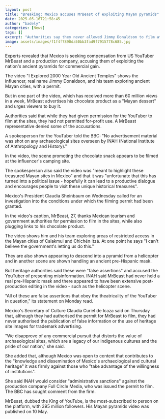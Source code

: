 ```yaml
---
layout: post
title: "Breaking: Mexico accuses MrBeast of exploiting Mayan pyramids"
date: 2025-05-16T21:58:45
author: "badely"
categories: [News]
tags: []
excerpt: "Authorities say they never allowed Jimmy Donaldson to film at pyramid heritage sites for profit."
image: assets/images/f1f4f7890da50bb3fad9f7915778c685.jpg
---
```


Experts revealed that Mexico is seeking compensation from US YouTuber MrBeast and a production company, accusing them of exploiting the nation's ancient pyramids for commercial gain.

The video "I Explored 2000 Year Old Ancient Temples" shows the influencer, real name Jimmy Donaldson, and his team exploring ancient Mayan cities, with a permit.

But in one part of the video, which has received more than 60 million views in a  week, MrBeast advertises his chocolate product as a "Mayan dessert" and urges viewers to buy it.

Authorities said that while they had given permission for the YouTuber to film at the sites, they had not permitted for-profit use. A MrBeast representative denied some of the accusations.

A spokesperson for the YouTuber told the BBC: "No advertisement material was shot on any archaeological sites overseen by INAH (National Institute of Anthropology and History)." 

In the video, the scene promoting the chocolate snack appears to be filmed at the influencer's camping site.

The spokesperson also said the video was "meant to highlight these treasured Mayan sites in Mexico" and that it was "unfortunate that this has turned into a political issue - hopefully it can lead to a productive dialogue and encourages people to visit these unique historical treasures".

Mexico's President Claudia Sheinbaum on Wednesday called for an investigation into the conditions under which the filming permit had been granted.

In the video's caption, MrBeast, 27, thanks Mexican tourism and government authorities for permission to film in the sites, while also plugging links to his chocolate product.

The video shows him and his team exploring areas of restricted access in the Mayan cities of Calakmul and Chichén Itzá. At one point he says "I can't believe the government's letting us do this."

They are also shown appearing to descend into a pyramid from a helicopter and in another scene are shown handling an ancient pre-Hispanic mask.

But heritage authorities said these were "false assertions" and accused the YouTuber of presenting misinformation. INAH said MrBeast had never held a real pre-Hispanic mask and there appeared to have been extensive post-production editing in the video - such as the helicopter scene.

"All of these are false assertions that obey the theatricality of the YouTuber in question," its statement on Monday read. 

Mexico's Secretary of Culture Claudia Curiel de Icaza said on Thursday that, although they had authorised the permit for MrBeast to film, they had never authorised the publication of false information or the use of heritage site images for trademark advertising.

"We disapprove of any commercial pursuit that distorts the value of archaeological sites, which are a legacy of our indigenous cultures and the pride of our nation," she said. 

She added that, although Mexico was open to content that contributes to the "knowledge and dissemination of Mexico's archaeological and cultural heritage" it was firmly against those who "take advantage of the willingness of institutions".

She said INAH would consider "administrative sanctions" against the production company Full Circle Media, who was issued the permit to film. The BBC has sought comment from the firm.

MrBeast, dubbed the King of YouTube, is the most-subscribed to person on the platform, with 395 million followers. His Mayan pyramids video was published on 10 May. 

